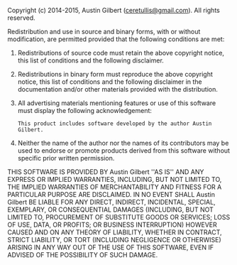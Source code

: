 Copyright (c) 2014-2015, Austin Gilbert (ceretullis@gmail.com). All rights reserved.

Redistribution and use in source and binary forms, with or without modification, are permitted provided that the following conditions are met:

1. Redistributions of source code must retain the above copyright notice, this list of conditions and the following disclaimer.

2. Redistributions in binary form must reproduce the above copyright notice, this list of conditions and the following disclaimer in the documentation and/or other materials provided with the distribution.

3. All advertising materials mentioning features or use of this software must display the following acknowledgement:

       This product includes software developed by the author Austin Gilbert.

4. Neither the name of the author nor the
   names of its contributors may be used to endorse or promote products
   derived from this software without specific prior written permission.

THIS SOFTWARE IS PROVIDED BY Austin Gilbert ''AS IS'' AND ANY EXPRESS OR IMPLIED WARRANTIES, INCLUDING, BUT NOT LIMITED TO, THE IMPLIED WARRANTIES OF MERCHANTABILITY AND FITNESS FOR A PARTICULAR PURPOSE ARE DISCLAIMED. IN NO EVENT SHALL Austin Gilbert BE LIABLE FOR ANY DIRECT, INDIRECT, INCIDENTAL, SPECIAL, EXEMPLARY, OR CONSEQUENTIAL DAMAGES (INCLUDING, BUT NOT LIMITED TO, PROCUREMENT OF SUBSTITUTE GOODS OR SERVICES; LOSS OF USE, DATA, OR PROFITS; OR BUSINESS INTERRUPTION) HOWEVER CAUSED AND ON ANY THEORY OF LIABILITY, WHETHER IN CONTRACT, STRICT LIABILITY, OR TORT (INCLUDING NEGLIGENCE OR OTHERWISE) ARISING IN ANY WAY OUT OF THE USE OF THIS SOFTWARE, EVEN IF ADVISED OF THE POSSIBILITY OF SUCH DAMAGE.
